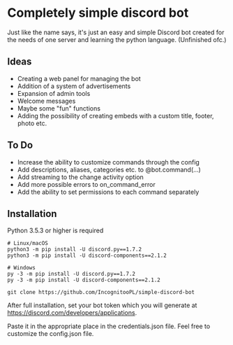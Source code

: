 # Completely simple discord bot
Just like the name says, it's just an easy and simple Discord bot created for the needs of one server and learning the python language.
(Unfinished ofc.)

Ideas
-----

- Creating a web panel for managing the bot
- Addition of a system of advertisements
- Expansion of admin tools
- Welcome messages
- Maybe some "fun" functions
- Adding the possibility of creating embeds with a custom title, footer, photo etc.

To Do
-----

- Increase the ability to customize commands through the config
- Add descriptions, aliases, categories etc. to @bot.command(...)
- Add streaming to the change activity option
- Add more possible errors to on_command_error
- Add the ability to set permissions to each command separately

Installation
-----
Python 3.5.3 or higher is required

```
# Linux/macOS
python3 -m pip install -U discord.py==1.7.2 
python3 -m pip install -U discord-components==2.1.2

# Windows
py -3 -m pip install -U discord.py==1.7.2
py -3 -m pip install -U discord-components==2.1.2

git clone https://github.com/IncognitooPL/simple-discord-bot
```

After full installation, set your bot token which you will generate at https://discord.com/developers/applications. 

Paste it in the appropriate place in the credentials.json file. Feel free to customize the config.json file.

